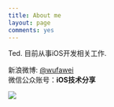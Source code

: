 ```yaml
---
title: About me
layout: page
comments: yes
---
```

  
Ted. 目前从事iOS开发相关工作.      
  
新浪微博: [@wufawei](http://weibo.com/wufawei)      
微信公众账号：**iOS技术分享**

![](http://farm3.staticflickr.com/2861/8836295022_023774dd2f_m.jpg)
